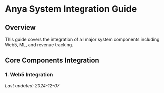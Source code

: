 # Anya System Integration Guide

## Overview
This guide covers the integration of all major system components including Web5, ML, and revenue tracking.

## Core Components Integration

### 1. Web5 Integration


*Last updated: 2024-12-07*
